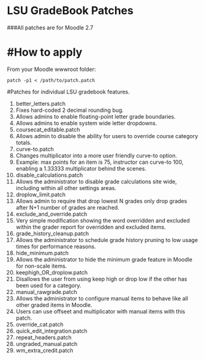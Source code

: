LSU GradeBook Patches
=================
###All patches are for Moodle 2.7

#How to apply
=================

From your Moodle wwwroot folder:
```
patch -p1 < /path/to/patch.patch
```

#Patches for individual LSU gradebook features.

1. better_letters.patch
 1. Fixes hard-coded 2 decimal rounding bug.
 1. Allows admins to enable floating-point letter grade boundaries.
 1. Allows admins to enable system wide letter dropdowns.
1. coursecat_editable.patch
 1. Allows admin to disable the ability for users to override course category totals.
1. curve-to.patch
 1. Changes multiplicator into a more user friendly curve-to option.
  1. Example: max points for an item is 75, instructor can curve-to 100, enabling a 1.33333 multiplicator behind the scenes.
1. disable_calculations.patch
 1. Allows the administrator to disable grade calculations site wide, including within all other settings areas.
1. droplow_limit.patch
 1. Allows admin to require that drop lowest N grades only drop grades after N+1 number of grades are reached.
1. exclude_and_override.patch
 1. Very simple modification showing the word overridden and excluded within the grader report for overridden and excluded items.
1. grade_history_cleanup.patch
 1. Allows the administrator to schedule grade history pruning to low usage times for performance reasons.
1. hide_minimum.patch
 1. Allows the administrator to hide the minimum grade feature in Moodle for non-scale items.
1. keephigh_OR_droplow.patch
 1. Disallows the user from using keep high or drop low if the other has been used for a category.
1. manual_rawgrade.patch
 1. Allows the administrator to configure manual items to behave like all other graded items in Moodle.
  1. Users can use offseet and multiplicator with manual items with this patch.
1. override_cat.patch
1. quick_edit_integration.patch
1. repeat_headers.patch
1. ungraded_manual.patch
1. wm_extra_credit.patch
